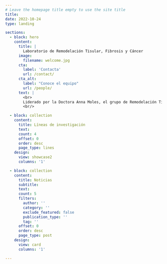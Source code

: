 ```yaml
---
# Leave the homepage title empty to use the site title
title:
date: 2022-10-24
type: landing

sections:
  - block: hero
    content:
      title: |
        Laboratorio de Remodelación Tisular, Fibrosis y Cáncer
      image:
        filename: welcome.jpg
      cta:
        label: 'Contacta'
        url: /contact/
      cta_alt:
        label: "Conoce el equipo"
        url: /people/
      text: |
        <br>
        Liderado por la Doctora Anna Moles, el grupo de Remodelación Tisular, Fibrosis y Cáncer tiene un enfoque científico transversal, con un equipo puntero de investigadores que trabaja con las técnicas más avanzadas.
        <br/>

  - block: collection
    content:
      title: Líneas de investigación
      text:
      count: 4
      offset: 0
      order: desc
      page_type: lines
    design:
      view: showcase2
      columns: '1'

  - block: collection
    content:
      title: Noticias
      subtitle:
      text:
      count: 5
      filters:
        author: ''
        category: ''
        exclude_featured: false
        publication_type: ''
        tag: ''
      offset: 0
      order: desc
      page_type: post
    design:
      view: card
      columns: '1'

---
```

